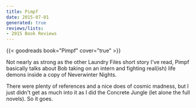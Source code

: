```yaml
---
title: Pimpf
date: 2015-07-01
generated: true
reviews/lists:
- 2015 Book Reviews
---
```

{{< goodreads book="Pimpf" cover="true" >}}

Not nearly as strong as the other Laundry Files short story I've read, Pimpf basically talks about Bob taking on an intern and fighting real(ish) life demons inside a copy of Neverwinter Nights.  

There were plenty of references and a nice does of cosmic madness, but I just didn't get as much into it as I did the Concrete Jungle (let alone the full novels). So it goes.

<!--more-->


